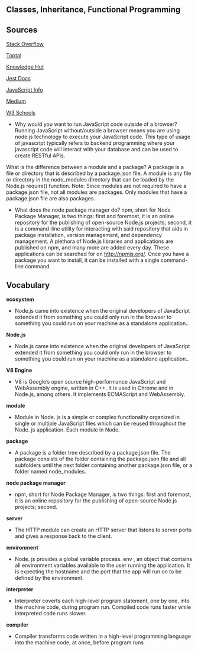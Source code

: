 ## Classes, Inheritance, Functional Programming

## Sources

[Stack Overflow](https://stackoverflow.com/)

[Toptal](https://www.toptal.com/)

[Knowledge Hut](https://www.knowledgehut.com/)

[Jest Docs](https://jestjs.io/docs)

[JavaScript Info](https://javascript.info/)

[Medium](https://medium.com/)

[W3 Schools](https://www.w3schools.com/)

- Why would you want to run JavaScript code outside of a browser?
  Running JavaScript without/outside a browser means you are using node.js technology to execute your JavaScript code. This type of usage of javascript typically refers to backend programming where your javascript code will interact with your database and can be used to create RESTful APIs.

What is the difference between a module and a package?
  A package is a file or directory that is described by a package.json file.
A module is any file or directory in the node_modules directory that can be loaded by the Node.js require() function.
Note: Since modules are not required to have a package.json file, not all modules are packages. Only modules that have a package.json file are also packages.

- What does the node package manager do?
 npm, short for Node Package Manager, is two things: first and foremost, it is an online repository for the publishing of open-source Node.js projects; second, it is a command-line utility for interacting with said repository that aids in package installation, version management, and dependency management. A plethora of Node.js libraries and applications are published on npm, and many more are added every day. These applications can be searched for on http://npmjs.org/. Once you have a package you want to install, it can be installed with a single command-line command.


## Vocabulary

**ecosystem**
  - Node.js came into existence when the original developers of JavaScript extended it from something you could only run in the browser to something you could run on your machine as a standalone application..

**Node.js**
  - Node.js came into existence when the original developers of JavaScript extended it from something you could only run in the browser to something you could run on your machine as a standalone application..

**V8 Engine**
  - V8 is Google’s open source high-performance JavaScript and WebAssembly engine, written in C++. It is used in Chrome and in Node.js, among others. It implements ECMAScript and WebAssembly.

**module**
  - Module in Node. js is a simple or complex functionality organized in single or multiple JavaScript files which can be reused throughout the Node. js application. Each module in Node.

**package**
  - A package is a folder tree described by a package.json file. The package consists of the folder containing the package.json file and all subfolders until the next folder containing another package.json file, or a folder named node_modules.

**node package manager**
  - npm, short for Node Package Manager, is two things: first and foremost, it is an online repository for the publishing of open-source Node.js projects; second.

**server**
  - The HTTP module can create an HTTP server that listens to server ports and gives a response back to the client.

**environment**
  - Node. js provides a global variable process. env , an object that contains all environment variables available to the user running the application. It is expecting the hostname and the port that the app will run on to be defined by the environment.

**interpreter**
  - Interpreter coverts each high-level program statement, one by one, into the machine code, during program run. Compiled code runs faster while interpreted code runs slower.

**compiler**
  - Compiler transforms code written in a high-level programming language into the machine code, at once, before program runs

